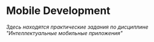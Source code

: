 # Mobile Development
*Здесь находятся практические задания по дисциплине "Интеллектуальные мобильные приложения"*
